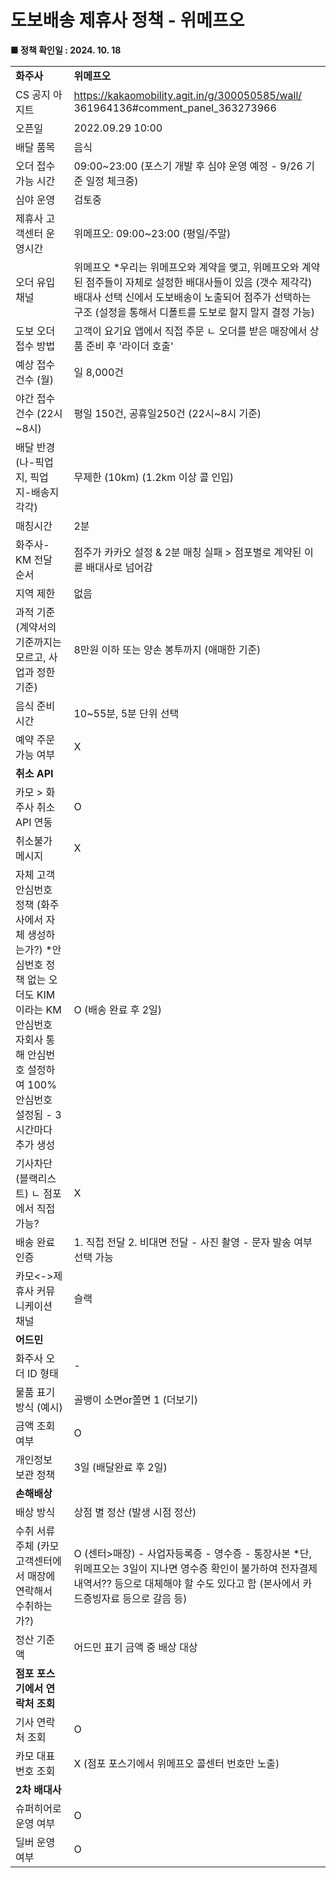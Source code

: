 # 도보배송 제휴사 정책 - 위메프오

**■ 정책 확인일 : 2024. 10. 18**

|  |  |
| --- | --- |
| **화주사** | **위메프오** |
| CS 공지 아지트 | <https://kakaomobility.agit.in/g/300050585/wall/> 361964136#comment\_panel\_363273966 |
| 오픈일 | 2022.09.29 10:00 |
| 배달 품목 | 음식 |
| 오더 접수 가능 시간 | 09:00~23:00 (포스기 개발 후 심야 운영 예정 - 9/26 기준 일정 체크중) |
| 심야 운영 | 검토중 |
| 제휴사 고객센터 운영시간 | 위메프오: 09:00~23:00 (평일/주말) |
| 오더 유입 채널 | 위메프오  \*우리는 위메프오와 계약을 맺고, 위메프오와 계약된 점주들이 자체로 설정한 배대사들이 있음 (갯수 제각각)  배대사 선택 신에서 도보배송이 노출되어 점주가 선택하는 구조  (설정을 통해서 디폴트를 도보로 할지 말지 결정 가능) |
| 도보 오더 접수 방법 | 고객이 요기요 앱에서 직접 주문 ㄴ 오더를 받은 매장에서 상품 준비 후 '라이더 호출' |
| 예상 접수 건수 (월) | 일 8,000건 |
| 야간 접수 건수 (22시~8시) | 평일 150건, 공휴일250건 (22시~8시 기준) |
| 배달 반경 (나-픽업지, 픽업지-배송지 각각) | 무제한 (10km) (1.2km 이상 콜 인입) |
| 매칭시간 | 2분 |
| 화주사-KM 전달 순서 | 점주가 카카오 설정 & 2분 매칭 실패 > 점포별로 계약된 이륜 배대사로 넘어감 |
| 지역 제한 | 없음 |
| 과적 기준 (계약서의 기준까지는 모르고, 사업과 정한 기준) | 8만원 이하 또는 양손 봉투까지 (애매한 기준) |
| 음식 준비시간 | 10~55분, 5분 단위 선택 |
| 예약 주문 가능 여부 | X |
| **취소 API** | |
| 카모 > 화주사 취소 API 연동 | O |
| 취소불가 메시지 | X |
| 자체 고객 안심번호 정책 (화주사에서 자체 생성하는가?)  \*안심번호 정책 없는 오더도 KIM이라는 KM 안심번호 자회사 통해 안심번호 설정하여 100% 안심번호 설정됨 - 3시간마다 추가 생성 | O (배송 완료 후 2일) |
| 기사차단 (블랙리스트) ㄴ 점포에서 직접 가능? | X |
| 배송 완료 인증 | 1. 직접 전달 2. 비대면 전달 - 사진 촬영 - 문자 발송 여부 선택 가능 |
| 카모<->제휴사 커뮤니케이션 채널 | 슬랙 |
| **어드민** | |
| 화주사 오더 ID 형태 | - |
| 물품 표기 방식 (예시) | 골뱅이 소면or쫄면 1 (더보기) |
| 금액 조회 여부 | O |
| 개인정보 보관 정책 | 3일 (배달완료 후 2일) |
| **손해배상** | |
| 배상 방식 | 상점 별 정산 (발생 시점 정산) |
| 수취 서류 주체 (카모 고객센터에서 매장에 연락해서 수취하는가?) | O (센터>매장)  - 사업자등록증 - 영수증 - 통장사본  \*단, 위메프오는 3일이 지나면 영수증 확인이 불가하여 전자결제내역서?? 등으로 대체해야 할 수도 있다고 함 (본사에서 카드증빙자료 등으로 갈음 등) |
| 정산 기준액 | 어드민 표기 금액 중 배상 대상 |
| **점포 포스기에서 연락처 조회** | |
| 기사 연락처 조회 | O |
| 카모 대표번호 조회 | X (점포 포스기에서 위메프오 콜센터 번호만 노출) |
| **2차 배대사** | |
| 슈퍼히어로 운영 여부 | O |
| 딜버 운영 여부 | O |
